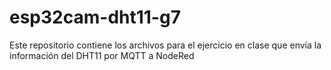 # esp32cam-dht11-g7
Este repositorio contiene los archivos para el ejercicio en clase que envía la información del DHT11 por MQTT a NodeRed
